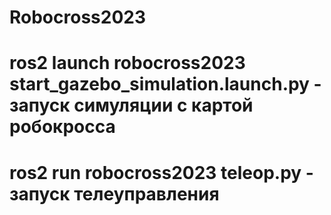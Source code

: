 # Robocross2023

# ros2 launch robocross2023 start_gazebo_simulation.launch.py - запуск симуляции с картой робокросса
# ros2 run robocross2023 teleoр.py - запуск телеуправления

